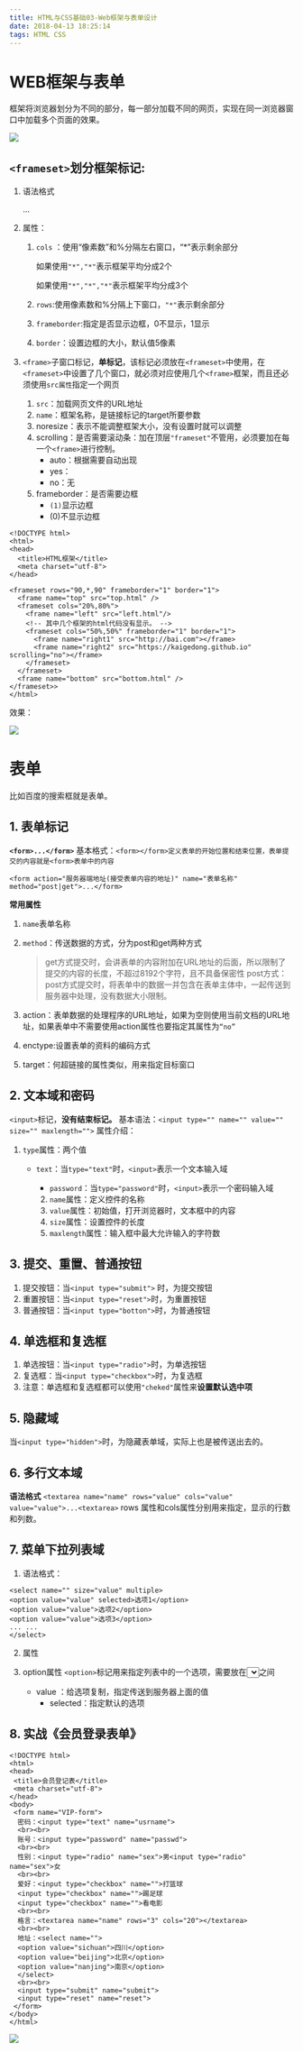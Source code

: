 ```yaml
---
title: HTML与CSS基础03-Web框架与表单设计
date: 2018-04-13 18:25:14
tags: HTML CSS
---
```



# WEB框架与表单

框架将浏览器划分为不同的部分，每一部分加载不同的网页，实现在同一浏览器窗口中加载多个页面的效果。

![](/pic/2017-03/2017-03-03-1.jpg)

<!-- more -->

## `<frameset>`划分框架标记:

1. 语法格式

   <frameset>...</frameset>

2. 属性：

   1. `cols` ：使用“像素数”和%分隔左右窗口，“*”表示剩余部分

      如果使用`"*","*"`表示框架平均分成2个

      如果使用`"*","*","*"`表示框架平均分成3个

   2. `rows`:使用像素数和%分隔上下窗口，`"*"`表示剩余部分
   3. `frameborder`:指定是否显示边框，0不显示，1显示 
   4. `border`：设置边框的大小，默认值5像素

3. `<frame>`子窗口标记，**单标记**，该标记必须放在`<frameset>`中使用，在`<frameset>`中设置了几个窗口，就必须对应使用几个`<frame>`框架，而且还必须使用`src属性`指定一个网页

      1. `src`：加载网页文件的URL地址
      2. `name`：框架名称，是链接标记的target所要参数
      3. noresize：表示不能调整框架大小，没有设置时就可以调整
      4. scrolling：是否需要滚动条：加在顶层`"frameset"`不管用，必须要加在每一个`<frame>`进行控制。
         + auto：根据需要自动出现
         + yes：
         + no：无
      5. frameborder：是否需要边框
         + `(1)`显示边框
         + (0)不显示边框

```
<!DOCTYPE html>
<html>
<head>
  <title>HTML框架</title>
  <meta charset="utf-8">
</head>

<frameset rows="90,*,90" frameborder="1" border="1">
  <frame name="top" src="top.html" />
  <frameset cols="20%,80%">
    <frame name="left" src="left.html"/>
    <!-- 其中几个框架的html代码没有显示。 -->
    <frameset cols="50%,50%" frameborder="1" border="1">
      <frame name="right1" src="http://bai.com"></frame>
      <frame name="right2" src="https://kaigedong.github.io" scrolling="no"></frame>
    </frameset>
  </frameset>
  <frame name="bottom" src="bottom.html" />
</frameset>>
</html>
```
效果：

![](/pic/2017-03/2017-03-03-1.jpg)


# 表单

比如百度的搜索框就是表单。

## 1. 表单标记
**`<form>...</form>`**
基本格式：`<form></form>定义表单的开始位置和结束位置，表单提交的内容就是<form>表单中的内容`
```
<form action="服务器端地址(接受表单内容的地址)" name="表单名称" method="post|get">...</form>
```

**常用属性**
1. `name`表单名称

2. `method`：传送数据的方式，分为post和get两种方式

   > get方式提交时，会讲表单的内容附加在URL地址的后面，所以限制了提交的内容的长度，不超过8192个字符，且不具备保密性
   > post方式：post方式提交时，将表单中的数据一并包含在表单主体中，一起传送到服务器中处理，没有数据大小限制。

3. action：表单数据的处理程序的URL地址，如果为空则使用当前文档的URL地址，如果表单中不需要使用action属性也要指定其属性为`“no”`

4. enctype:设置表单的资料的编码方式 

5. target：何超链接的属性类似，用来指定目标窗口



## 2. 文本域和密码

`<input>`标记，**没有结束标记。**
基本语法：`<input type="" name="" value="" size="" maxlength="">`
属性介绍：
1. `type`属性：两个值
   + `text`：当`type="text"`时，`<input>`表示一个文本输入域
      + `password`：当`type="password"`时，`<input>`表示一个密码输入域

      2. `name`属性：定义控件的名称
      3. `value`属性：初始值，打开浏览器时，文本框中的内容
      4. `size`属性：设置控件的长度
      5. `maxlength`属性：输入框中最大允许输入的字符数


## 3. 提交、重置、普通按钮

1. 提交按钮：当`<input type="submit">` 时，为提交按钮
2. 重置按钮：当`<input type="reset">`时，为重置按钮
3. 普通按钮：当`<input type="botton">`时，为普通按钮

## 4. 单选框和复选框

1. 单选按钮：当`<input type="radio">`时，为单选按钮
2. 复选框：当`<input type="checkbox">`时，为复选框
3. 注意：单选框和复选框都可以使用`"cheked"`属性来**设置默认选中项**

## 5. 隐藏域
当`<input type="hidden">`时，为隐藏表单域，实际上也是被传送出去的。

## 6. 多行文本域
**语法格式**
`<textarea name="name" rows="value" cols="value" value="value">...<textarea>`
rows 属性和cols属性分别用来指定，显示的行数和列数。

## 7. 菜单下拉列表域

1. 语法格式：
```
<select name="" size="value" multiple>
<option value="value" selected>选项1</option>
<option value="value">选项2</option>
<option value="value">选项3</option>
... ...
</select>
```
2. 属性



3. option属性
   `<option>`标记用来指定列表中的一个选项，需要放在<select></select>之间
      + value ：给选项复制，指定传送到服务器上面的值
         + selected：指定默认的选项

## 8. 实战《会员登录表单》

```
<!DOCTYPE html>
<html>
<head>
 <title>会员登记表</title>
 <meta charset="utf-8">
</head>
<body>
 <form name="VIP-form">
  密码：<input type="text" name="usrname">
  <br><br>
  账号：<input type="password" name="passwd">
  <br><br>
  性别：<input type="radio" name="sex">男<input type="radio" name="sex">女
  <br><br>
  爱好：<input type="checkbox" name="">打篮球
  <input type="checkbox" name="">踢足球
  <input type="checkbox" name="">看电影
  <br><br>
  格言：<textarea name="name" rows="3" cols="20"></textarea>
  <br><br>
  地址：<select name="">
  <option value="sichuan">四川</option>
  <option value="beijing">北京</option>
  <option value="nanjing">南京</option>
  </select>
  <br><br>
  <input type="submit" name="submit">
  <input type="reset" name="reset">
 </form>
</body>
</html>
```

![](/pic/2017-03/2017-03-03-2.jpg)

